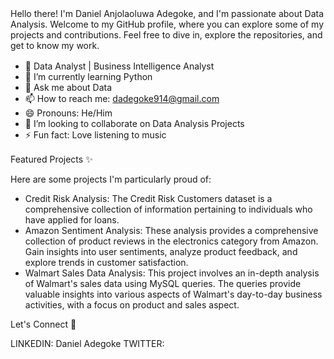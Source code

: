 <p style="font-size: 16px;">
  
Hello there! I'm Daniel Anjolaoluwa Adegoke, and I'm passionate about Data Analysis. 
Welcome to my GitHub profile, where you can explore some of my projects and contributions. Feel free to dive in, explore the repositories, and get to know my work.

</p>

<p style="font-size: 16px;">

- 💼 Data Analyst | Business Intelligence Analyst 
- 🌱 I’m currently learning Python 
- 💬 Ask me about Data
- 📫 How to reach me: dadegoke914@gmail.com
- 😄 Pronouns: He/Him
- 👯 I’m looking to collaborate on Data Analysis Projects
- ⚡ Fun fact: Love listening to music
  
</p>

<p style="font-size: 16px;">
  
Featured Projects ✨

Here are some projects I'm particularly proud of:

- Credit Risk Analysis: The Credit Risk Customers dataset is a comprehensive collection of information pertaining to individuals who have applied for loans.
- Amazon Sentiment Analysis: These analysis provides a comprehensive collection of product reviews in the electronics category from Amazon. Gain insights into user sentiments, analyze product feedback, and explore trends in customer satisfaction.
- Walmart Sales Data Analysis: This project involves an in-depth analysis of Walmart's sales data using MySQL queries. The queries provide valuable insights into various aspects of Walmart's day-to-day business activities, with a focus on product and sales aspect. 

</p>

Let's Connect 🤝

LINKEDIN: Daniel Adegoke
TWITTER: 


</p>
